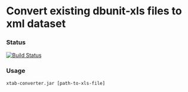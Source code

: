 
Convert existing dbunit-xls files to xml dataset
================================================

### Status
[![Build Status](https://travis-ci.org/TNG/xtab-converter.svg?branch=master)](https://travis-ci.org/TNG/xtab-converter)

### Usage
```
xtab-converter.jar [path-to-xls-file]
```

